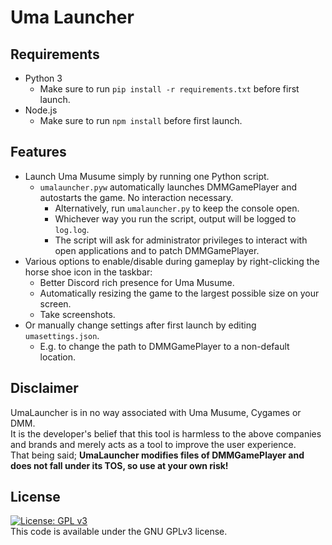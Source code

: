 # Uma Launcher

## Requirements
- Python 3
  - Make sure to run `pip install -r requirements.txt` before first launch.
- Node.js
  - Make sure to run `npm install` before first launch.

## Features
- Launch Uma Musume simply by running one Python script.
  - `umalauncher.pyw` automatically launches DMMGamePlayer and autostarts the game. No interaction necessary.
    - Alternatively, run `umalauncher.py` to keep the console open.
    - Whichever way you run the script, output will be logged to `log.log`.
    - The script will ask for administrator privileges to interact with open applications and to patch DMMGamePlayer.
- Various options to enable/disable during gameplay by right-clicking the horse shoe icon in the taskbar:
  - Better Discord rich presence for Uma Musume.
  - Automatically resizing the game to the largest possible size on your screen.
  - Take screenshots.
- Or manually change settings after first launch by editing `umasettings.json`.
  - E.g. to change the path to DMMGamePlayer to a non-default location.

## Disclaimer
UmaLauncher is in no way associated with Uma Musume, Cygames or DMM.  
It is the developer's belief that this tool is harmless to the above companies and brands and merely acts as a tool to improve the user experience.  
That being said; **UmaLauncher modifies files of DMMGamePlayer and does not fall under its TOS, so use at your own risk!**

## License
[![License: GPL v3](https://img.shields.io/badge/License-GPLv3-blue.svg)](https://www.gnu.org/licenses/gpl-3.0)  
This code is available under the GNU GPLv3 license.